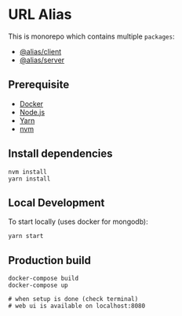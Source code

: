 # URL Alias

This is monorepo which contains multiple `packages`:

- [@alias/client](./packages/client/README.md)
- [@alias/server](./packages/server/README.md)

## Prerequisite

- [Docker](https://docs.docker.com/get-docker/)
- [Node.js](https://nodejs.org/en/download/)
- [Yarn](https://yarnpkg.com/)
- [nvm](https://github.com/nvm-sh/nvm/blob/master/README.md)

## Install dependencies

```
nvm install
yarn install
```

## Local Development

To start locally (uses docker for mongodb):

```
yarn start
```

## Production build

```
docker-compose build
docker-compose up

# when setup is done (check terminal)
# web ui is available on localhost:8080
```
